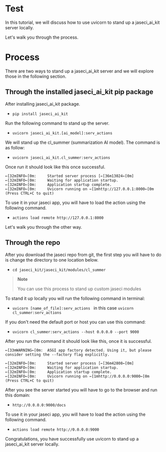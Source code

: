# Test

In this tutorial, we will discuss how to use uvicorn to stand up a jaseci_ai_kit server locally.

Let's walk you through the process.

# Process
There are two ways to stand up a jaseci_ai_kit server and we will explore those in the following section.

## Through the installed jaseci_ai_kit pip package
After installing jaseci_ai_kit package.
* `pip install jaseci_ai_kit`
  
Run the following command to stand up the server.
* `uvicorn jaseci_ai_kit.[ai_model]:serv_actions`

We will stand up the cl_summer (summarization AI model). The command is as follow:
* `uvicorn jaseci_ai_kit.cl_summer:serv_actions`

Once run it should look like this once successful.
```
←[32mINFO←[0m:     Started server process [←[36m13024←[0m]
←[32mINFO←[0m:     Waiting for application startup.
←[32mINFO←[0m:     Application startup complete.
←[32mINFO←[0m:     Uvicorn running on ←[1mhttp://127.0.0.1:8000←[0m (Press CTRL+C to quit)
```

To use it in your jaseci app, you will have to load the action using the following command.
* `actions load remote http://127.0.0.1:8000`

Let's walk you through the other way.

## Through the repo
After you download the jaseci repo from git, the first step you will have to do is change the directory to one location below.

* `cd jaseci_kit/jaseci_kit/modules/cl_summer`

> **Note**
>
> You can use this process to stand up custom jaseci modules

To stand it up locally you will run the following command in terminal:

* `uvicorn [name_of_file]:serv_actions ` in this case `uvicorn cl_summer:serv_actions`

If you don't need the default port or host you can use this command:
* `uvicorn cl_summer:serv_actions --host 0.0.0.0 --port 9000`

After you run the command it should look like this, once it is successful.

```
←[33mWARNING←[0m:  ASGI app factory detected. Using it, but please consider setting the --factory flag explicitly.

←[32mINFO←[0m:     Started server process [←[36m42808←[0m]
←[32mINFO←[0m:     Waiting for application startup.
←[32mINFO←[0m:     Application startup complete.
←[32mINFO←[0m:     Uvicorn running on ←[1mhttp://0.0.0.0:9000←[0m (Press CTRL+C to quit)
```

After you see the server started you will have to go to the browser and run this domain:
* `http://0.0.0.0:9000/docs`

To use it in your jaseci app, you will have to load the action using the following command.
* `actions load remote http://0.0.0.0:9000` 

Congratulations, you have successfully use uvicorn to stand up a jaseci_ai_kit server locally.